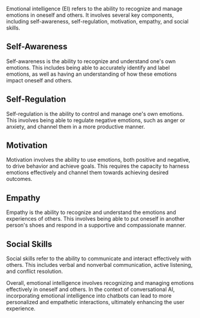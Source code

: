 
Emotional intelligence (EI) refers to the ability to recognize and manage emotions in oneself and others. It involves several key components, including self-awareness, self-regulation, motivation, empathy, and social skills.

Self-Awareness
--------------

Self-awareness is the ability to recognize and understand one's own emotions. This includes being able to accurately identify and label emotions, as well as having an understanding of how these emotions impact oneself and others.

Self-Regulation
---------------

Self-regulation is the ability to control and manage one's own emotions. This involves being able to regulate negative emotions, such as anger or anxiety, and channel them in a more productive manner.

Motivation
----------

Motivation involves the ability to use emotions, both positive and negative, to drive behavior and achieve goals. This requires the capacity to harness emotions effectively and channel them towards achieving desired outcomes.

Empathy
-------

Empathy is the ability to recognize and understand the emotions and experiences of others. This involves being able to put oneself in another person's shoes and respond in a supportive and compassionate manner.

Social Skills
-------------

Social skills refer to the ability to communicate and interact effectively with others. This includes verbal and nonverbal communication, active listening, and conflict resolution.

Overall, emotional intelligence involves recognizing and managing emotions effectively in oneself and others. In the context of conversational AI, incorporating emotional intelligence into chatbots can lead to more personalized and empathetic interactions, ultimately enhancing the user experience.
